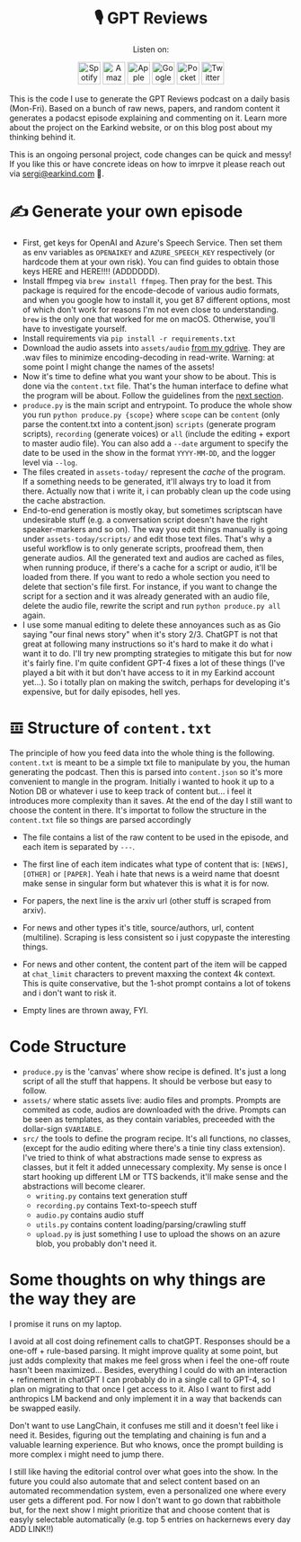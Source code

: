 <h1 align="center">🎙️ GPT Reviews</h1>
<p align="center">
Listen on:
</p>
<p align="center">
  <a href="https://open.spotify.com/show/2xvBhAct7kGYd6h9b8txhq?si=a36ba38be6074150"><img src="https://github.com/sergicastellasape/semantic-compression/assets/33417180/666172aa-9f2d-4c72-81c5-9efb45c7b73c" alt="Spotify" height="40"></a> 
  <a href="https://music.amazon.co.uk/podcasts/b32e4420-6d57-44ed-915d-e68316217df6/gpt-reviews"><img src="https://github.com/sergicastellasape/semantic-compression/assets/33417180/560e8295-07e0-4bb0-9457-530f066c82d3" alt="Amazon" height="40"></a>
  <a href="https://podcasts.apple.com/es/podcast/gpt-reviews/id1687287441"><img src="https://github.com/sergicastellasape/semantic-compression/assets/33417180/f1cfcf78-059b-4e02-8e04-2898d12a1ecb" alt="Apple" height="40"></a>
  <a href="https://podcasts.google.com/feed/aHR0cHM6Ly9hbmNob3IuZm0vcy9lMDgwOWM0OC9wb2RjYXN0L3Jzcw"><img src="https://github.com/sergicastellasape/semantic-compression/assets/33417180/66a010f8-15d1-4812-bdc4-f111face6fbc" alt="Google" height="40"></a>
  <a href="https://pca.st/hxzcjo0l"><img src="https://github.com/sergicastellasape/semantic-compression/assets/33417180/97c54422-4ef9-4485-9a86-2c406df19e7c" alt="Pocketcasts" class="xbGufb" height="40"></a>
  <a href="https://twitter.com/earkindtech"><img src="https://github.com/sergicastellasape/semantic-compression/assets/33417180/7dfc1c17-0073-4727-8f1d-a4a0da6a5142" alt="Twitter" height="40"></a>
</p>

This is the code I use to generate the GPT Reviews podcast on a daily basis (Mon-Fri).
Based on a bunch of raw news, papers, and random content it generates a podacst episode explaining and commenting on it.
Learn more about the project on the Earkind website, or on this blog post about my thinking behind it.

This is an ongoing personal project, code changes can be quick and messy! If you like this or have concrete ideas on how to imrpve it please reach out via [sergi@earkind.com](mailto:sergi@earkind.com) 🫶.

# ✍️ Generate your own episode

- First, get keys for OpenAI and Azure's Speech Service. Then set them as env variables as `OPENAIKEY` and `AZURE_SPEECH_KEY` respectively (or hardcode them at your own risk). You can find guides to obtain those keys HERE and HERE!!!! (ADDDDDD).
- Install ffmpeg via `brew install ffmpeg`. Then pray for the best. This package is required for the encode-decode of various audio formats, and when you google how to install it, you get 87 different options, most of which don't work for reasons I'm not even close to understanding. `brew` is the only one that worked for me on macOS. Otherwise, you'll have to investigate yourself.
- Install requirements via `pip install -r requirements.txt`
- Download the audio assets into `assets/audio` [from my gdrive](https://drive.google.com/drive/folders/1XJpVxs0uN9zCgUnUov5mmCf6ooLyZBmM?usp=share_link). They are .wav files to minimize encoding-decoding in read-write. Warning: at some point I might change the names of the assets!
- Now it's time to define what you want your show to be about. This is done via the `content.txt` file. That's the human interface to define what the program will be about. Follow the guidelines from the [next section]().
- `produce.py` is the main script and entrypoint. To produce the whole show you run `python produce.py {scope}` where `scope` can be `content` (only parse the content.txt into a content.json) `scripts` (generate program scripts), `recording` (generate voices) or `all` (include the editing + export to master audio file). You can also add a `--date` argument to specify the date to be used in the show in the format `YYYY-MM-DD`, and the logger level via `--log`.
- The files created in `assets-today/` represent the _cache_ of the program. If a something needs to be generated, it'll always try to load it from there. Actually now that i write it, i can probably clean up the code using the cache abstraction.
- End-to-end generation is mostly okay, but sometimes scriptscan have undesirable stuff (e.g. a conversation script doesn't have the right speaker-markers and so on). The way you edit things manually is going under `assets-today/scripts/` and edit those text files. That's why a useful workflow is to only generate scripts, proofread them, then generate audios. All the generated text and audios are cached as files, when running produce, if there's a cache for a script or audio, it'll be loaded from there. If you want to redo a whole section you need to delete that section's file first. For instance, if you want to change the script for a section and it was already generated with an audio file, delete the audio file, rewrite the script and run `python produce.py all` again.
- I use some manual editing to delete these annoyances such as as Gio saying "our final news story" when it's story 2/3. ChatGPT is not that great at following many instructions so it's hard to make it do what i want it to do. I'll try new prompting strategies to mitigate this but for now it's fairly fine. I'm quite confident GPT-4 fixes a lot of these things (I've played a bit with it but don't have access to it in my Earkind account yet...). So i totally plan on making the switch, perhaps for developing it's expensive, but for daily episodes, hell yes.


# 𝌞 Structure of `content.txt`
The principle of how you feed data into the whole thing is the following.
`content.txt` is meant to be a simple txt file to manipulate by you, the human generating the podcast.
Then this is parsed into `content.json` so it's more convenient to mangle in the program.
Initially i wanted to hook it up to a Notion DB or whatever i use to keep track of content but... i feel it introduces more complexity than it saves.
At the end of the day I still want to choose the content in there.
It's importat to follow the structure in the `content.txt` file so things are parsed accordingly
- The file contains a list of the raw content to be used in the episode, and each item is separated by `---`.
- The first line of each item indicates what type of content that is: `[NEWS]`, `[OTHER]` or `[PAPER]`. Yeah i hate that news is a weird name that doesnt make sense in singular form but whatever this is what it is for now.
- For papers, the next line is the arxiv url (other stuff is scraped from arxiv).
- For news and other types it's title, source/authors, url, content (multiline). Scraping is less consistent so i just copypaste the interesting things.
- For news and other content, the content part of the item will be capped at `chat_limit` characters to prevent maxxing the context 4k context. This is quite conservative, but the 1-shot prompt contains a lot of tokens and i don't want to risk it.

- Empty lines are thrown away, FYI.

# Code Structure

- `produce.py` is the 'canvas' where show recipe is defined. It's just a long script of all the stuff that happens. It should be verbose but easy to follow.
- `assets/` where static assets live: audio files and prompts. Prompts are commited as code, audios are downloaded with the drive. Prompts can be seen as templates, as they contain variables, preceeded with the dollar-sign `$VARIABLE`. 
- `src/` the tools to define the program recipe. It's all functions, no classes, (except for the audio editing where there's a tinie tiny class extension).
I've tried to think of what abstractions made sense to express as classes, but it felt it added unnecessary complexity. My sense is once I start hooking up different LM or TTS backends, it'll make sense and the abstractions will become clearer.
  - `writing.py` contains text generation stuff
  - `recording.py` contains Text-to-speech stuff
  - `audio.py` contains audio stuff
  - `utils.py` contains content loading/parsing/crawling stuff
  - `upload.py` is just something I use to upload the shows on an azure blob, you probably don't need it.

# Some thoughts on why things are the way they are

I promise it runs on my laptop.

I avoid at all cost doing refinement calls to chatGPT. Responses should be a one-off + rule-based parsing. It might improve quality at some point, but just adds complexity that makes me feel gross when i feel the one-off route hasn't been maximized... Besides, everything I could do with an interaction + refinement in chatGPT I can probably do in a single call to GPT-4, so I plan on migrating to that once I get access to it. Also I want to first add anthropics LM backend and only implement it in a way that backends can be swapped easily.

Don't want to use LangChain, it confuses me still and it doesn't feel like i need it. Besides, figuring out the templating and chaining is fun and a valuable learning experience. But who knows, once the prompt building is more complex i might need to jump there.

I still like having the editorial control over what goes into the show. In the future you could also automate that and select content based on an automated recommendation system, even a personalized one where every user gets a different pod.
For now I don't want to go down that rabbithole but, for the next show I might prioritize that and choose content that is easyly selectable automatically (e.g. top 5 entries on hackernews every day ADD LINK!!)
